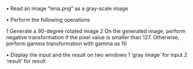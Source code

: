 • Read an image “lena.png” as a gray-scale image

• Perform the following operations
  
  1 Generate a 90-degree rotated image 
  2 On the generated image, perform negative transformation if the pixel value is smaller than 127. Otherwise, perform gamma transformation with gamma as 10

• Display the input and the result on two windows
  1 ‘gray image’ for input
  2 ‘result’ for result

